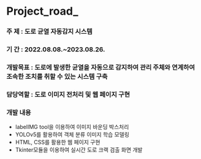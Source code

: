 # Project_road_

### 주    제 : 도로 균열 자동감지 시스템
### 기    간 : 2022.08.08.~2023.08.26.
### 개발목표 : 도로에 발생한 균열을 자동으로 감지하여 관리 주체와 연계하여 조속한 조치를 취할 수 있는 시스템 구축
### 담당역할 : 도로 이미지 전처리 및 웹 페이지 구현
### 개발 내용
- labelIMG tool을 이용하여 이미지 바운딩 박스처리
- YOLOv5를 활용하여 객체 분류 이미지 학습 모델링
- HTML, CSS를 활용한 웹 페이지 구현
- Tkinter모듈을 이용하여 실시간 도로 크랙 검출 화면 개발
